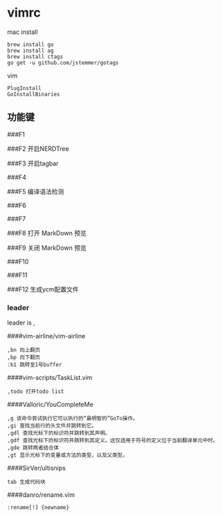 # vimrc

mac install
```shell
brew install go
brew install ag
brew install ctags
go get -u github.com/jstemmer/gotags
```

vim
```
PlugInstall
GoInstallBinaries
```

## 功能键
###F1

###F2
开启NERDTree

###F3
开启tagbar

###F4


###F5
编译语法检测

###F6

###F7

###F8
打开 MarkDown 预览

###F9
关闭 MarkDown 预览

###F10

###F11

###F12
生成ycm配置文件


### leader

leader is ,

####vim-airline/vim-airline
```
,bn 向上翻页
,bp 向下翻页
:b1 跳转至1号buffer
```

####vim-scripts/TaskList.vim
```
,todo 打开todo list
```

####Valloric/YouCompleteMe
```
,g 该命令尝试执行它可以执行的“最明智的”GoTo操作。
,gi 查找当前行的头文件并跳转到它。
,gdl 查找光标下的标识符并跳转到其声明。
,gdf 查找光标下的标识符并跳转到其定义。这仅适用于符号的定义位于当前翻译单元中时。
,gde 跳转两者结合体
,gt 显示光标下的变量或方法的类型，以及父类型。
```

####SirVer/ultisnips
```
tab 生成代码块
```

####danro/rename.vim
```
:rename[!] {newname}
```